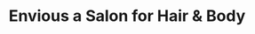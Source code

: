 ---
title: "Envious a Salon for Hair & Body"
url: /mount-vernon/envious-a-salon-for-hair-und-body/
shop: Kosmetik
---